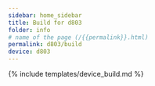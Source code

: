 ```yaml
---
sidebar: home_sidebar
title: Build for d803
folder: info
# name of the page (/{{permalink}}.html)
permalink: d803/build
device: d803
---
```

{% include templates/device_build.md %}
